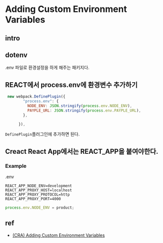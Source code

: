 # Adding Custom Environment Variables

## intro

## dotenv

.env 파일로 환경설정을 하게 해주는 패키지다.

## REACT에서 process.env에 환경변수 추가하기

```js
 new webpack.DefinePlugin({
        "process.env": {
          NODE_ENV: JSON.stringify(process.env.NODE_ENV),
          PAYPLE_URL: JSON.stringify(process.env.PAYPLE_URL),
        },

      }),

```

`DefinePlugin`플러그인에 추가하면 된다.

## Creact React App에서는 REACT_APP을 붙여야한다.

### Example

.env

```
REACT_APP_NODE_ENV=development
REACT_APP_PROXY_HOST=localhost
REACT_APP_PROXY_PROTOCOL=http
REACT_APP_PROXY_PORT=4000
```

```js
process.env.NODE_ENV = product;
```

## ref

- [(CRA) Adding Custom Environment Variables](https://create-react-app.dev/docs/adding-custom-environment-variables/)
